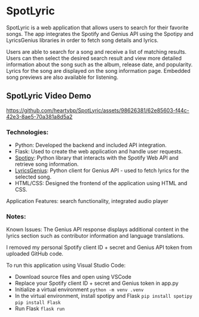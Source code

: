 # SpotLyric
SpotLyric is a web application that allows users to search for their favorite songs. The app integrates the Spotify and Genius API using the Spotipy and LyricsGenius libraries in order to fetch song details and lyrics.

Users are able to search for a song and receive a list of matching results. 
Users can then select the desired search result and view more detailed information about the song such as the album, release date, and popularity.
Lyrics for the song are displayed on the song information page.
Embedded song previews are also available for listening. 

## SpotLyric Video Demo
https://github.com/heartybp/SpotLyric/assets/98626381/62e85603-f44c-42e3-8ae5-70a381a8d5a2

### Technologies:
* Python: Developed the backend and included API integration.
* Flask: Used to create the web application and handle user requests.
* [Spotipy](https://spotipy.readthedocs.io/en/2.22.1/): Python library that interacts with the Spotify Web API and retrieve song information.
* [LyricsGenius](https://lyricsgenius.readthedocs.io/en/master/): Python client for Genius API - used to fetch lyrics for the selected song.
* HTML/CSS: Designed the frontend of the application using HTML and CSS.

Application Features: search functionality, integrated audio player
  
### Notes:
Known Issues:
The Genius API response displays additional content in the lyrics section such as contributor information and language translations. 

I removed my personal Spotify client ID + secret and Genius API token from uploaded GitHub code.<br>

To run this application using Visual Studio Code:
  * Download source files and open using VSCode
  * Replace your Spotify client ID + secret and Genius token in app.py
  * Initialize a virtual environment
    ```python -m venv .venv```
  * In the virtual environment, install spotipy and Flask ```pip install spotipy``` ```pip install Flask```
  * Run Flask ```flask run```



